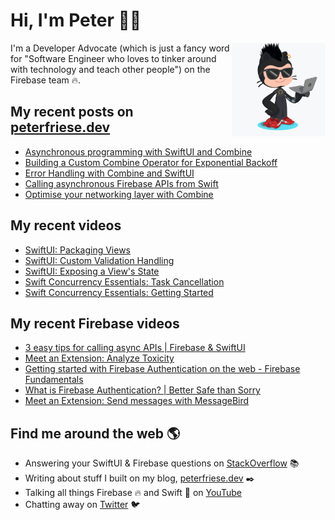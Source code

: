 # Hi, I'm Peter 👋🏼
<img align="right" width="150" height="150" src="https://github.com/peterfriese/peterfriese/blob/master/octopeter/peterfriese-octocat-with-computer.png?raw=true">

I'm a Developer Advocate (which is just a fancy word for "Software Engineer who loves to tinker around with technology and teach other people") on the Firebase team 🔥.

## My recent posts on [peterfriese.dev](https://peterfriese.dev/)
<!-- BLOG-POST-LIST:START -->
- [Asynchronous programming with SwiftUI and Combine](https://peterfriese.dev/posts/combine-vs-async)
- [Building a Custom Combine Operator for Exponential Backoff](https://peterfriese.dev/posts/swiftui-combine-custom-operators)
- [Error Handling with Combine and SwiftUI](https://peterfriese.dev/posts/swiftui-combine-networking-errorhandling)
- [Calling asynchronous Firebase APIs from Swift](https://peterfriese.dev/posts/firebase-async-calls-swift)
- [Optimise your networking layer with Combine](https://peterfriese.dev/posts/swiftui-combine-networking-efficient)
<!-- BLOG-POST-LIST:END -->

## My recent videos
<!-- YOUTUBE-ALL:START -->
- [SwiftUI: Packaging Views](https://www.youtube.com/watch?v=RuFCNEf4P7E)
- [SwiftUI: Custom Validation Handling](https://www.youtube.com/watch?v=kl7LgoBuphM)
- [SwiftUI: Exposing a View&#39;s State](https://www.youtube.com/watch?v=eYrirXFLuZ8)
- [Swift Concurrency Essentials: Task Cancellation](https://www.youtube.com/watch?v=KdHd4rwK_oc)
- [Swift Concurrency Essentials: Getting Started](https://www.youtube.com/watch?v=pvtWLmSRimk)
<!-- YOUTUBE-ALL:END -->

## My recent Firebase videos
<!-- YOUTUBE-FIREBASE:START -->
- [3 easy tips for calling async APIs | Firebase &amp; SwiftUI](https://www.youtube.com/watch?v=j5htIyxmmzA)
- [Meet an Extension: Analyze Toxicity](https://www.youtube.com/watch?v=3nilbcBGW0c)
- [Getting started with Firebase Authentication on the web - Firebase Fundamentals](https://www.youtube.com/watch?v=rbuSx1yEgV8)
- [What is Firebase Authentication? | Better Safe than Sorry](https://www.youtube.com/watch?v=vBUk293QSKY)
- [Meet an Extension: Send messages with MessageBird](https://www.youtube.com/watch?v=VhV0j4XytoQ)
<!-- YOUTUBE-FIREBASE:END -->


## Find me around the web 🌎

- Answering your SwiftUI & Firebase questions on [StackOverflow](https://stackoverflow.com/users/281221/peter-friese) 📚
- Writing about stuff I built on my blog, [peterfriese.dev](https://peterfriese.dev/) ✒️
- Talking all things Firebase 🔥 and Swift 🍏 on [YouTube](https://www.youtube.com/channel/UCUr1KzSE1ubrYhTVriuiNRQ)
- Chatting away on [Twitter](https://twitter.com/peterfriese) 🐦
